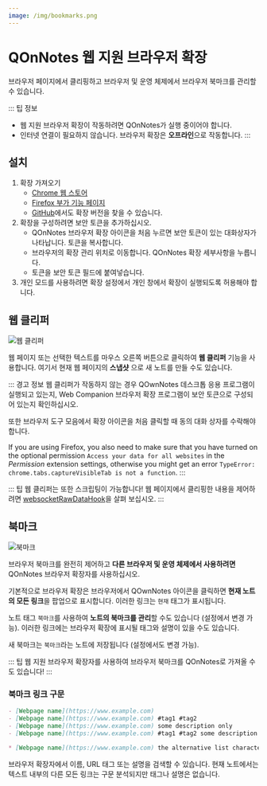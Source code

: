 ```yaml
---
image: /img/bookmarks.png
---
```


# QOnNotes 웹 지원 브라우저 확장

브라우저 페이지에서 클리핑하고 브라우저 및 운영 체제에서 브라우저 북마크를 관리할 수 있습니다.

::: 팁 정보

- 웹 지원 브라우저 확장이 작동하려면 QOnNotes가 실행 중이어야 합니다.
- 인터넷 연결이 필요하지 않습니다. 브라우저 확장은 **오프라인**으로 작동합니다. :::

## 설치

1. 확장 가져오기
   - [Chrome 웹 스토어](https://chrome.google.com/webstore/detail/qownnotes-web-companion/pkgkfnampapjbopomdpnkckbjdnpkbkp)
   - [Firefox 부가 기능 페이지](https://addons.mozilla.org/firefox/addon/qownnotes-web-companion)
   - [GitHub](https://github.com/qownnotes/web-companion/)에서도 확장 버전을 찾을 수 있습니다.
2. 확장을 구성하려면 보안 토큰을 추가하십시오.
   - QOnNotes 브라우저 확장 아이콘을 처음 누르면 보안 토큰이 있는 대화상자가 나타납니다. 토큰을 복사합니다.
   - 브라우저의 확장 관리 위치로 이동합니다. QOnNotes 확장 세부사항을 누릅니다.
   - 토큰을 보안 토큰 필드에 붙여넣습니다.
3. 개인 모드를 사용하려면 확장 설정에서 개인 창에서 확장이 실행되도록 허용해야 합니다.

## 웹 클리퍼

![웹 클리퍼](/img/web-clipper.png)

웹 페이지 또는 선택한 텍스트를 마우스 오른쪽 버튼으로 클릭하여 **웹 클리퍼** 기능을 사용합니다. 여기서 현재 웹 페이지의 **스냅샷** 으로 새 노트를 만들 수도 있습니다.

::: 경고 정보 웹 클리퍼가 작동하지 않는 경우 QOwnNotes 데스크톱 응용 프로그램이 실행되고 있는지, Web Companion 브라우저 확장 프로그램이 보안 토큰으로 구성되어 있는지 확인하십시오.

또한 브라우저 도구 모음에서 확장 아이콘을 처음 클릭할 때 동의 대화 상자를 수락해야 합니다.

If you are using Firefox, you also need to make sure that you have turned on the optional permission `Access your data for all websites` in the _Permission_ extension settings, otherwise you might get an error `TypeError: chrome.tabs.captureVisibleTab is not a function`. :::

::: 팁 웹 클리퍼는 또한 스크립팅이 가능합니다! 웹 페이지에서 클리핑한 내용을 제어하려면 [websocketRawDataHook](../scripting/hooks.md#websocketrawdatahook)을 살펴 보십시오. :::

## 북마크

![북마크](/img/bookmarks.png)

브라우저 북마크를 완전히 제어하고 **다른 브라우저 및 운영 체제에서 사용하려면** QOnNotes 브라우저 확장자를 사용하십시오.

기본적으로 브라우저 확장은 브라우저에서 QOwnNotes 아이콘을 클릭하면 **현재 노트의 모든 링크**을 팝업으로 표시합니다. 이러한 링크는 `현재` 태그가 표시됩니다.

노트 태그 `북마크`를 사용하여 **노트의 북마크를 관리**할 수도 있습니다 (설정에서 변경 가능). 이러한 링크에는 브라우저 확장에 표시될 태그와 설명이 있을 수도 있습니다.

새 북마크는 `북마크`라는 노트에 저장됩니다 (설정에서도 변경 가능).

::: 팁
웹 지원 브라우저 확장자를 사용하여 브라우저 북마크를 QOnNotes로 가져올 수도 있습니다!
:::

### 북마크 링크 구문

```markdown
- [Webpage name](https://www.example.com)
- [Webpage name](https://www.example.com) #tag1 #tag2
- [Webpage name](https://www.example.com) some description only
- [Webpage name](https://www.example.com) #tag1 #tag2 some description and tags

* [Webpage name](https://www.example.com) the alternative list character also works
```

브라우저 확장자에서 이름, URL 태그 또는 설명을 검색할 수 있습니다. 현재 노트에서는 텍스트 내부의 다른 모든 링크는 구문 분석되지만 태그나 설명은 없습니다.
